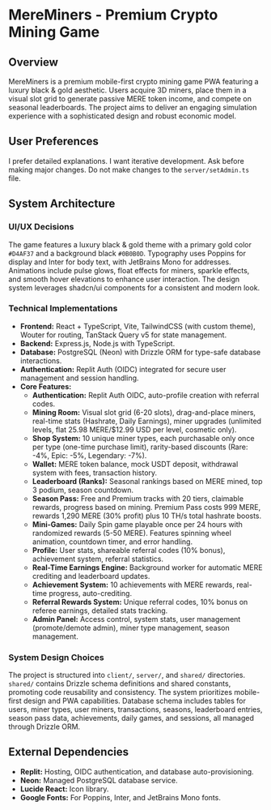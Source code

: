# MereMiners - Premium Crypto Mining Game

## Overview
MereMiners is a premium mobile-first crypto mining game PWA featuring a luxury black & gold aesthetic. Users acquire 3D miners, place them in a visual slot grid to generate passive MERE token income, and compete on seasonal leaderboards. The project aims to deliver an engaging simulation experience with a sophisticated design and robust economic model.

## User Preferences
I prefer detailed explanations.
I want iterative development.
Ask before making major changes.
Do not make changes to the `server/setAdmin.ts` file.

## System Architecture

### UI/UX Decisions
The game features a luxury black & gold theme with a primary gold color `#D4AF37` and a background black `#0B0B0D`. Typography uses Poppins for display and Inter for body text, with JetBrains Mono for addresses. Animations include pulse glows, float effects for miners, sparkle effects, and smooth hover elevations to enhance user interaction. The design system leverages shadcn/ui components for a consistent and modern look.

### Technical Implementations
- **Frontend:** React + TypeScript, Vite, TailwindCSS (with custom theme), Wouter for routing, TanStack Query v5 for state management.
- **Backend:** Express.js, Node.js with TypeScript.
- **Database:** PostgreSQL (Neon) with Drizzle ORM for type-safe database interactions.
- **Authentication:** Replit Auth (OIDC) integrated for secure user management and session handling.
- **Core Features:**
    - **Authentication:** Replit Auth OIDC, auto-profile creation with referral codes.
    - **Mining Room:** Visual slot grid (6-20 slots), drag-and-place miners, real-time stats (Hashrate, Daily Earnings), miner upgrades (unlimited levels, flat 25.98 MERE/$12.99 USD per level, cosmetic only).
    - **Shop System:** 10 unique miner types, each purchasable only once per type (one-time purchase limit), rarity-based discounts (Rare: -4%, Epic: -5%, Legendary: -7%).
    - **Wallet:** MERE token balance, mock USDT deposit, withdrawal system with fees, transaction history.
    - **Leaderboard (Ranks):** Seasonal rankings based on MERE mined, top 3 podium, season countdown.
    - **Season Pass:** Free and Premium tracks with 20 tiers, claimable rewards, progress based on mining. Premium Pass costs 999 MERE, rewards 1,290 MERE (30% profit) plus 10 TH/s total hashrate boosts.
    - **Mini-Games:** Daily Spin game playable once per 24 hours with randomized rewards (5-50 MERE). Features spinning wheel animation, countdown timer, and error handling.
    - **Profile:** User stats, shareable referral codes (10% bonus), achievement system, referral statistics.
    - **Real-Time Earnings Engine:** Background worker for automatic MERE crediting and leaderboard updates.
    - **Achievement System:** 10 achievements with MERE rewards, real-time progress, auto-crediting.
    - **Referral Rewards System:** Unique referral codes, 10% bonus on referee earnings, detailed stats tracking.
    - **Admin Panel:** Access control, system stats, user management (promote/demote admin), miner type management, season management.

### System Design Choices
The project is structured into `client/`, `server/`, and `shared/` directories. `shared/` contains Drizzle schema definitions and shared constants, promoting code reusability and consistency. The system prioritizes mobile-first design and PWA capabilities. Database schema includes tables for users, miner types, user miners, transactions, seasons, leaderboard entries, season pass data, achievements, daily games, and sessions, all managed through Drizzle ORM.

## External Dependencies
- **Replit:** Hosting, OIDC authentication, and database auto-provisioning.
- **Neon:** Managed PostgreSQL database service.
- **Lucide React:** Icon library.
- **Google Fonts:** For Poppins, Inter, and JetBrains Mono fonts.